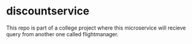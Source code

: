 # discountservice
This repo is part of a college project where this microservice will recieve query from another one called flightmanager.
